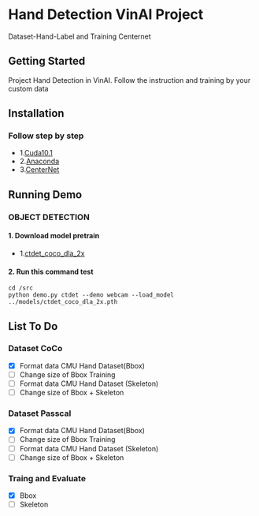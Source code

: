 # Hand Detection VinAI Project
Dataset-Hand-Label and Training Centernet 

## Getting Started
Project Hand Detection in VinAI. Follow the instruction and training by your custom data  

## Installation
### Follow step by step 
* 1.[Cuda10.1](https://github.com/oggyfaker/Hand-Detection-VinAI/blob/master/Intro/Cuda10-1.md) 
* 2.[Anaconda](https://github.com/oggyfaker/Hand-Detection-VinAI/blob/master/Intro/Anaconda.md)
* 3.[CenterNet](https://github.com/oggyfaker/Hand-Detection-VinAI/blob/master/Intro/Centernet_setup.md)

## Running Demo 
### OBJECT DETECTION 
#### 1. Download model pretrain
* 1.[ctdet_coco_dla_2x](https://drive.google.com/file/d/1pl_-ael8wERdUREEnaIfqOV_VF2bEVRT/view)

#### 2. Run this command test 
```
cd /src 
python demo.py ctdet --demo webcam --load_model ../models/ctdet_coco_dla_2x.pth
```

## List To Do 
### Dataset CoCo 
* [x] Format data CMU Hand Dataset(Bbox)  
* [ ] Change size of Bbox Training  
* [ ] Format data CMU Hand Dataset (Skeleton)  
* [ ] Change size of Bbox + Skeleton 
### Dataset Passcal 
* [x] Format data CMU Hand Dataset(Bbox)   
* [ ] Change size of Bbox Training 
* [ ] Format data CMU Hand Dataset (Skeleton)   
* [ ] Change size of Bbox + Skeleton
### Traing and Evaluate 
* [x] Bbox
* [ ] Skeleton 
